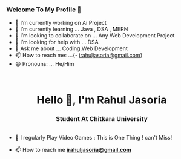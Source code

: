 ### Welcome To My Profile 👋

- 🔭 I’m currently working on Ai Project
- 🌱 I’m currently learning ... Java , DSA , MERN
- 👯 I’m looking to collaborate on ... Any Web Development Project
- 🤔 I’m looking for help with ... DSA
- 💬 Ask me about ... Coding,Web Development
- 📫 How to reach me: ...{- irahuljasoria@gmail.com}
- 😄 Pronouns: ... He/Him

<br>
<h1 align="center">Hello 👋, I'm Rahul Jasoria</h1>
<h3 align="center">Student At Chitkara University</h3>
<!-- All Seperate-->
<p align="left"> <a href="https://twitter.com/Y3vrajsingh" target="_blank"><img src="https://img.shields.io/twitter/follow/?logo=twitter&style=for-the-badge" alt="" /></a> </p>

- 📝 I regularly Play Video Games : This is One Thing ! can't Miss!

- 📫 How to reach me **irahuljasoria@gmail.com**

